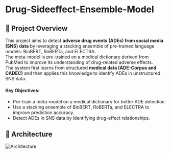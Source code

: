 # Drug-Sideeffect-Ensemble-Model

## 📖 Project Overview
This project aims to detect **adverse drug events (ADEs) from social media (SNS) data** by leveraging a stacking ensemble of pre-trained language models: BioBERT, RoBERTa, and ELECTRA.  
The meta-model is pre-trained on a medical dictionary derived from PubMed to improve its understanding of drug-related adverse effects.  
The system first learns from structured **medical data (ADE-Corpus and CADEC)** and then applies this knowledge to identify ADEs in unstructured SNS data.

#### Key Objectives:
- Pre-train a meta-model on a medical dictionary for better ADE detection.
- Use a stacking ensemble of BioBERT, RoBERTa, and ELECTRA to improve prediction accuracy.
- Detect ADEs in SNS data by identifying drug-effect relationships.
  
## 🧠 Architecture
![Architecture](https://github.com/JinSeong0115/Drug-Sideeffect-Ensemble-Model/architecture.svg)
